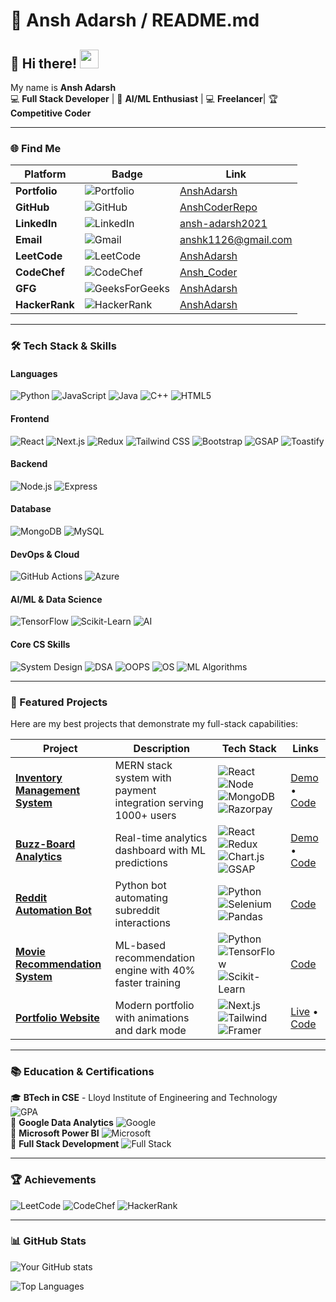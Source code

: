# 🎨 Ansh Adarsh / README.md

## 🎯 Hi there! <img src="https://raw.githubusercontent.com/MartinHeinz/MartinHeinz/master/wave.gif" width="30px" height="30px">

My name is **Ansh Adarsh**  
💻 **Full Stack Developer** | 🤖 **AI/ML Enthusiast** | 💻 **Freelancer**| 🏆 **Competitive Coder**

---

### 🌐 Find Me

| Platform | Badge | Link |
|----------|-------|------|
| **Portfolio** | ![Portfolio](https://img.shields.io/badge/Portfolio-00EA64?style=for-the-badge&logo=portfoliok&logoColor=black) | [AnshAdarsh](https://tk8wiymxid.app.yourware.so) |
| **GitHub** | ![GitHub](https://img.shields.io/badge/GitHub-181717?style=for-the-badge&logo=github&logoColor=white) | [AnshCoderRepo](https://github.com/AnshCoderRepo) |
| **LinkedIn** | ![LinkedIn](https://img.shields.io/badge/LinkedIn-0A66C2?style=for-the-badge&logo=linkedin&logoColor=white) | [ansh-adarsh2021](https://linkedin.com/in/ansh-adarsh2021) |
| **Email** | ![Gmail](https://img.shields.io/badge/Gmail-EA4335?style=for-the-badge&logo=gmail&logoColor=white) | [anshk1126@gmail.com](mailto:anshk1126@gmail.com) |
| **LeetCode** | ![LeetCode](https://img.shields.io/badge/LeetCode-FFA116?style=for-the-badge&logo=leetcode&logoColor=black) | [AnshAdarsh](https://leetcode.com/u/anshadarsh20041/) |
| **CodeChef** | ![CodeChef](https://img.shields.io/badge/CodeChef-5B4638?style=for-the-badge&logo=codechef&logoColor=white) | [Ansh_Coder](https://www.codechef.com/users/ansh_coder) |
| **GFG** | ![GeeksForGeeks](https://img.shields.io/badge/GeeksForGeeks-2F8D46?style=for-the-badge&logo=geeksforgeeks&logoColor=white) | [AnshAdarsh](https://www.geeksforgeeks.org/user/anshadarshcse/) |
| **HackerRank** | ![HackerRank](https://img.shields.io/badge/HackerRank-00EA64?style=for-the-badge&logo=hackerrank&logoColor=black) | [AnshAdarsh](https://www.hackerrank.com/profile/anshadarshcse201) |

---

### 🛠️ Tech Stack & Skills

#### **Languages**
![Python](https://img.shields.io/badge/Python-3776AB?style=for-the-badge&logo=python&logoColor=white)
![JavaScript](https://img.shields.io/badge/JavaScript-F7DF1E?style=for-the-badge&logo=javascript&logoColor=black)
![Java](https://img.shields.io/badge/Java-ED8B00?style=for-the-badge&logo=openjdk&logoColor=white)
![C++](https://img.shields.io/badge/C%2B%2B-00599C?style=for-the-badge&logo=c%2B%2B&logoColor=white)
![HTML5](https://img.shields.io/badge/HTML5-E34F26?style=for-the-badge&logo=html5&logoColor=white)

#### **Frontend**
![React](https://img.shields.io/badge/React-61DAFB?style=for-the-badge&logo=react&logoColor=black)
![Next.js](https://img.shields.io/badge/Next.js-000000?style=for-the-badge&logo=nextdotjs&logoColor=white)
![Redux](https://img.shields.io/badge/Redux-764ABC?style=for-the-badge&logo=redux&logoColor=white)
![Tailwind CSS](https://img.shields.io/badge/Tailwind_CSS-06B6D4?style=for-the-badge&logo=tailwindcss&logoColor=white)
![Bootstrap](https://img.shields.io/badge/Bootstrap-7952B3?style=for-the-badge&logo=bootstrap&logoColor=white)
![GSAP](https://img.shields.io/badge/GSAP-88CE02?style=for-the-badge&logo=greensock&logoColor=white)
![Toastify](https://img.shields.io/badge/Toastify-FFE082?style=for-the-badge)

#### **Backend**
![Node.js](https://img.shields.io/badge/Node.js-339933?style=for-the-badge&logo=nodedotjs&logoColor=white)
![Express](https://img.shields.io/badge/Express-000000?style=for-the-badge&logo=express&logoColor=white)

#### **Database**
![MongoDB](https://img.shields.io/badge/MongoDB-47A248?style=for-the-badge&logo=mongodb&logoColor=white)
![MySQL](https://img.shields.io/badge/MySQL-4479A1?style=for-the-badge&logo=mysql&logoColor=white)

#### **DevOps & Cloud**
![GitHub Actions](https://img.shields.io/badge/GitHub_Actions-2088FF?style=for-the-badge&logo=githubactions&logoColor=white)
![Azure](https://img.shields.io/badge/Azure-0089D6?style=for-the-badge&logo=microsoftazure&logoColor=white)

#### **AI/ML & Data Science**
![TensorFlow](https://img.shields.io/badge/TensorFlow-FF6F00?style=for-the-badge&logo=tensorflow&logoColor=white)
![Scikit-Learn](https://img.shields.io/badge/scikit_learn-F7931E?style=for-the-badge&logo=scikitlearn&logoColor=white)
![AI](https://img.shields.io/badge/AI-FF9E0F?style=for-the-badge&logo=openai&logoColor=white)

#### **Core CS Skills**
![System Design](https://img.shields.io/badge/System_Design-4285F4?style=for-the-badge)
![DSA](https://img.shields.io/badge/DSA-FF5722?style=for-the-badge)
![OOPS](https://img.shields.io/badge/OOPS-4CAF50?style=for-the-badge)
![OS](https://img.shields.io/badge/OS-607D8B?style=for-the-badge)
![ML Algorithms](https://img.shields.io/badge/ML_Algorithms-9C27B0?style=for-the-badge)

---

### 🚀 Featured Projects

Here are my best projects that demonstrate my full-stack capabilities:

| Project | Description | Tech Stack | Links |
|---------|-------------|------------|-------|
| **[Inventory Management System](https://github.com/AnshCoderRepo/inventory-management)** | MERN stack system with payment integration serving 1000+ users | ![React](https://img.shields.io/badge/-React-61DAFB) ![Node](https://img.shields.io/badge/-Node.js-339933) ![MongoDB](https://img.shields.io/badge/-MongoDB-47A248) ![Razorpay](https://img.shields.io/badge/-Razorpay-0C1F4D) | [Demo](#) • [Code](https://github.com/AnshCoderRepo/Inventory_Management) |
| **[Buzz-Board Analytics](https://github.com/AnshCoderRepo/buzz-board)** | Real-time analytics dashboard with ML predictions | ![React](https://img.shields.io/badge/-React-61DAFB) ![Redux](https://img.shields.io/badge/-Redux-764ABC) ![Chart.js](https://img.shields.io/badge/-Chart.js-FF6384) ![GSAP](https://img.shields.io/badge/-GSAP-88CE02) | [Demo](#) • [Code](https://github.com/AnshCoderRepo/Buzz-Board) |
| **[Reddit Automation Bot](https://github.com/AnshCoderRepo/reddit-bot)** | Python bot automating subreddit interactions | ![Python](https://img.shields.io/badge/-Python-3776AB) ![Selenium](https://img.shields.io/badge/-Selenium-43B02A) ![Pandas](https://img.shields.io/badge/-Pandas-150458) | [Code](https://github.com/AnshCoderRepo/redit_bot) |
| **[Movie Recommendation System](https://github.com/AnshCoderRepo/movie-recommender)** | ML-based recommendation engine with 40% faster training | ![Python](https://img.shields.io/badge/-Python-3776AB) ![TensorFlow](https://img.shields.io/badge/-TensorFlow-FF6F00) ![Scikit-Learn](https://img.shields.io/badge/-Scikit_Learn-F7931E) | [Code](https://github.com/AnshCoderRepo/Recommedation-System-) |
| **[Portfolio Website](https://github.com/AnshCoderRepo/portfolio)** | Modern portfolio with animations and dark mode | ![Next.js](https://img.shields.io/badge/-Next.js-000000) ![Tailwind](https://img.shields.io/badge/-Tailwind_CSS-06B6D4) ![Framer](https://img.shields.io/badge/-Framer-0055FF) | [Live](https://tk8wiymxid.app.yourware.so/) • [Code](https://github.com/AnshCoderRepo) |

---

### 📚 Education & Certifications

🎓 **BTech in CSE** - Lloyd Institute of Engineering and Technology  
![GPA](https://img.shields.io/badge/GPA-8.2/10-blue)  
📜 **Google Data Analytics** ![Google](https://img.shields.io/badge/-Google-4285F4)  
📜 **Microsoft Power BI** ![Microsoft](https://img.shields.io/badge/-Microsoft-5E5E5E)  
📜 **Full Stack Development** ![Full Stack](https://img.shields.io/badge/-Full_Stack-FF6F00)  

---

### 🏆 Achievements

![LeetCode](https://img.shields.io/badge/Solved-500%2B%20Problems-FFA116?logo=leetcode)
![CodeChef](https://img.shields.io/badge/Top%2010-Codethorn%20(LIET)-5B4638?logo=codechef)
![HackerRank](https://img.shields.io/badge/5★-HackerRank-00EA64?logo=hackerrank)

---

### 📊 GitHub Stats

![Your GitHub stats](https://github-readme-stats.vercel.app/api?username=AnshCoderRepo&show_icons=true&theme=radical&include_all_commits=true)

![Top Languages](https://github-readme-stats.vercel.app/api/top-langs/?username=AnshCoderRepo&layout=compact&theme=dark&hide=html,css)
